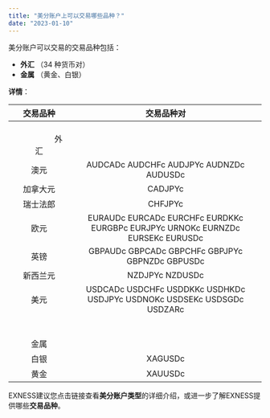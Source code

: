 ```yaml
---
title: "美分账户上可以交易哪些品种？"
date: "2023-01-10"
---
```


美分账户可以交易的交易品种包括：

- **外汇** （34 种货币对）
- **金属** （黄金、白银）

**详情**：

|                           交易品种                           |                          交易品种对                          |
| :----------------------------------------------------------: | :----------------------------------------------------------: |
| &nbsp; &nbsp; &nbsp; &nbsp; &nbsp; &nbsp; &nbsp; &nbsp; &nbsp; &nbsp; &nbsp; &nbsp; &nbsp; &nbsp; &nbsp; &nbsp; &nbsp; &nbsp; &nbsp; &nbsp; &nbsp; 外汇 |                                                              |
|                             澳元                             |           AUDCADc AUDCHFc AUDJPYc AUDNZDc AUDUSDc            |
|                           加拿大元                           |                           CADJPYc                            |
|                           瑞士法郎                           |                           CHFJPYc                            |
|                             欧元                             | EURAUDc EURCADc EURCHFc EURDKKc EURGBPc EURJPYc URNOKc EURNZDc EURSEKc EURUSDc |
|                             英镑                             |       GBPAUDc GBPCADc GBPCHFc GBPJPYc GBPNZDc GBPUSDc        |
|                           新西兰元                           |                       NZDJPYc NZDUSDc                        |
|                             美元                             | USDCADc USDCHFc USDDKKc USDHKDc USDJPYc USDNOKc USDSEKc USDSGDc USDZARc |
| &nbsp; &nbsp; &nbsp; &nbsp; &nbsp; &nbsp; &nbsp; &nbsp; &nbsp; &nbsp; &nbsp; &nbsp; &nbsp; &nbsp; &nbsp; &nbsp; &nbsp; &nbsp; &nbsp; &nbsp; &nbsp; &nbsp; &nbsp; 金属 |                                                              |
|                             白银                             |                           XAGUSDc                            |
|                             黄金                             |                           XAUUSDc                            |


EXNESS建议您点击链接查看**美分账户类型**的详细介绍，或进一步了解EXNESS提供哪些**交易品种**。
